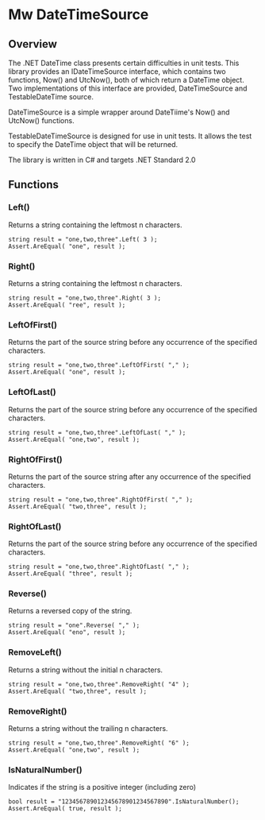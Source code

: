 # Mw DateTimeSource
## Overview
The .NET DateTime class presents certain difficulties in unit tests.  This library provides an IDateTimeSource interface, which contains two functions, Now() and UtcNow(), both of which return a DateTime object.  Two implementations of this interface are provided, DateTimeSource and TestableDateTime source.

DateTimeSource is a simple wrapper around DateTiime's Now() and UtcNow() functions.

TestableDateTimeSource is designed for use in unit tests.  It allows the test to specify the DateTime object that will be returned.

The library is written in C# and targets .NET Standard 2.0
## Functions
### Left()
Returns a string containing the leftmost n characters.
```
string result = "one,two,three".Left( 3 );
Assert.AreEqual( "one", result );
```
### Right()
Returns a string containing the leftmost n characters.
```
string result = "one,two,three".Right( 3 );
Assert.AreEqual( "ree", result );
```
### LeftOfFirst()
Returns the part of the source string before any occurrence of the specified characters.
```
string result = "one,two,three".LeftOfFirst( "," );
Assert.AreEqual( "one", result );
```
### LeftOfLast()
Returns the part of the source string before any occurrence of the specified characters.
```
string result = "one,two,three".LeftOfLast( "," );
Assert.AreEqual( "one,two", result );
```
### RightOfFirst()
Returns the part of the source string after any occurrence of the specified characters.
```
string result = "one,two,three".RightOfFirst( "," );
Assert.AreEqual( "two,three", result );
```
### RightOfLast()
Returns the part of the source string before any occurrence of the specified characters.
```
string result = "one,two,three".RightOfLast( "," );
Assert.AreEqual( "three", result );
```
### Reverse()
Returns a reversed copy of the string.
```
string result = "one".Reverse( "," );
Assert.AreEqual( "eno", result );
```
### RemoveLeft()
Returns a string without the initial n characters.
```
string result = "one,two,three".RemoveRight( "4" );
Assert.AreEqual( "two,three", result );
```
### RemoveRight()
Returns a string without the trailing n characters.
```
string result = "one,two,three".RemoveRight( "6" );
Assert.AreEqual( "one,two", result );
```
### IsNaturalNumber()
Indicates if the string is a positive integer (including zero)
```
bool result = "123456789012345678901234567890".IsNaturalNumber();
Assert.AreEqual( true, result );
```
